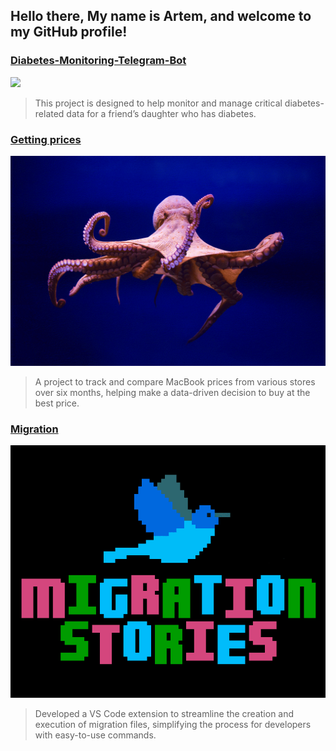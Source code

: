 ## Hello there, My name is Artem, and welcome to my GitHub profile!

### [Diabetes-Monitoring-Telegram-Bot](https://github.com/iaiw3br/Diabetes-Monitoring-Telegram-Bot)

<a href="https://github.com/iaiw3br/Diabetes-Monitoring-Telegram-Bot">
<img src="https://github.com/iaiw3br/Diabetes-Monitoring-Telegram-Bot/raw/main/assets/Diabetes-Monitoring-Telegram-Bot.png" width="600px"></a>

> This project is designed to help monitor and manage critical diabetes-related data for a friend’s daughter who has diabetes.


### [Getting prices](https://github.com/iaiw3br/finding-prices)

<a href="https://github.com/iaiw3br/finding-prices">
<img src="https://github.com/iaiw3br/finding-prices/raw/master/assets/banner.gif" width="600px"></a>

> A project to track and compare MacBook prices from various stores over six months, helping make a data-driven decision to buy at the best price.


### [Migration](https://github.com/iaiw3br/vscode-create-migration)

<a href="https://github.com/iaiw3br/vscode-create-migration">
<img src="https://github.com/iaiw3br/vscode-create-migration/raw/master/images/banner.gif" width="600px"></a>

> Developed a VS Code extension to streamline the creation and execution of migration files, simplifying the process for developers with easy-to-use commands.
